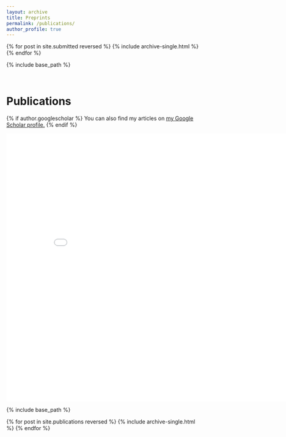 ```yaml
---
layout: archive
title: Preprints
permalink: /publications/
author_profile: true
---
```


{% for post in site.submitted reversed %}
  {% include archive-single.html %}
{% endfor %}

{% include base_path %}

<br>

Publications
======

{% if author.googlescholar %}
  You can also find my articles on <u><a href="{{author.googlescholar}}">my Google Scholar profile</a>.</u>
{% endif %}

<iframe src="/barchart/publication-summary.html" height="700" width="850" style="border:none;"></iframe>

{% include base_path %}

{% for post in site.publications reversed %}
  {% include archive-single.html %}
{% endfor %}
